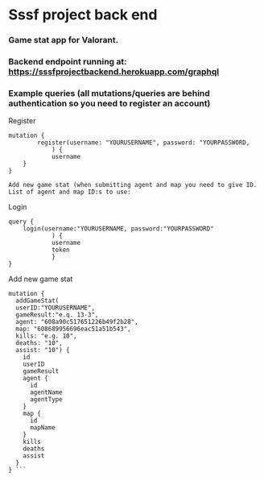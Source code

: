 
# Sssf project back end

### Game stat app for Valorant.

### Backend endpoint running at: https://sssfprojectbackend.herokuapp.com/graphql

### Example queries (all mutations/queries are behind authentication so you need to register an account)

Register

```
mutation {
        register(username: "YOURUSERNAME", password: "YOURPASSWORD,
            ) {
            username
    }
}

Add new game stat (when submitting agent and map you need to give ID. List of agent and map ID:s to use:

```

Login 

```
query {
    login(username:"YOURUSERNAME, password:"YOURPASSWORD"
            ) {
            username
            token
            }
}
```

Add new game stat

```
mutation {
  addGameStat(
  userID:"YOURUSERNAME",
  gameResult:"e.q. 13-3",
  agent: "608a90c517651226b49f2b28",
  map: "608689956696eac51a51b543",
  kills: "e.g. 10",
  deaths: "10",
  assist: "10") {
    id
    userID
    gameResult
    agent {
      id
      agentName
      agentType
  	}
    map {
      id
      mapName
    }
    kills
    deaths
    assist
  }
} ```

